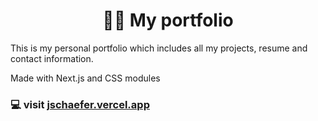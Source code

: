 <h1 align="center">👨‍💻 My portfolio </h1>

This is my personal portfolio which includes all my projects, resume and contact information.

Made with Next.js and CSS modules

[jschaefer.vercel.app]: https://jschaefer.vercel.app/
### 💻 visit [jschaefer.vercel.app]